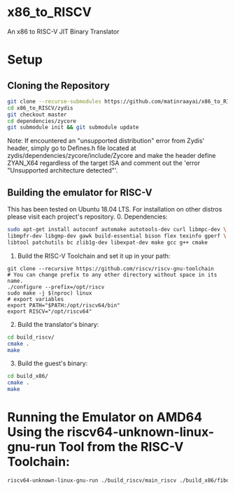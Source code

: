 # x86_to_RISCV
An x86 to RISC-V JIT Binary Translator

# Setup

## Cloning the Repository
```bash
git clone --recurse-submodules https://github.com/matinraayai/x86_to_RISCV/
cd x86_to_RISCV/zydis
git checkout master
cd dependencies/zycore
git submodule init && git submodule update
```
Note: If encountered an "unsupported distribution" error from Zydis' header, 
simply go to Defines.h file located at zydis/dependencies/zycore/include/Zycore 
and make the header define ZYAN_X64 regardless of the target ISA and 
comment out the 'error "Unsupported architecture detected"'.

## Building the emulator for RISC-V
This has been tested on Ubuntu 18.04 LTS. For installation on other distros 
please visit each project's repository.
0. Dependencies:
```bash
sudo apt-get install autoconf automake autotools-dev curl libmpc-dev \
libmpfr-dev libgmp-dev gawk build-essential bison flex texinfo gperf \
libtool patchutils bc zlib1g-dev libexpat-dev make gcc g++ cmake
```
1. Build the RISC-V Toolchain and set it up in your path:
```
git clone --recursive https://github.com/riscv/riscv-gnu-toolchain
# You can change prefix to any other directory without space in its name.
./configure --prefix=/opt/riscv
sudo make -j $(nproc) linux
# export variables
export PATH="$PATH:/opt/riscv64/bin"
export RISCV="/opt/riscv64"
```
2. Build the translator's binary: 
```bash
cd build_riscv/
cmake .
make
```
3. Build the guest's binary:
```bash
cd build_x86/
cmake .
make
```

# Running the Emulator on AMD64 Using the riscv64-unknown-linux-gnu-run Tool from the RISC-V Toolchain:
```bash
riscv64-unknown-linux-gnu-run ./build_riscv/main_riscv ./build_x86/fibonacci
```
